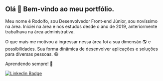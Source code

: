## Olá 👋 Bem-vindo ao meu portfólio.

Meu nome é Rodolfo, sou Desenvolvedor Front-end Júnior, sou novíssimo na área.
Iniciei na área e nos estudos desde o ano de 2019, anteriormente trabalhava
na área administrativa.

O que mais me motivou à ingressar nessa área foi a sua dimensão 🌎 e possibilidades. 
Sua forma dinâmica de desenvolver aplicações e soluções para diversas pessoas. 😃

Aprendendo sempre! 👊

[![Linkedin Badge](https://img.shields.io/badge/-LinkedIn-blue?style=flat-square&logo=Linkedin&logoColor=white&link=https://www.linkedin.com/in/rodolfo-ferreira-ref87/)](https://www.linkedin.com/in/rodolfo-ferreira-ref87/)


